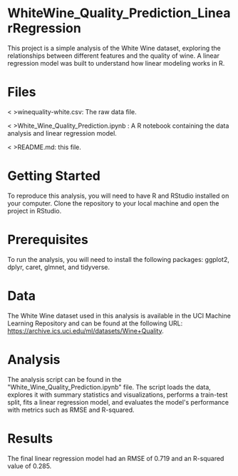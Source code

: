 # WhiteWine_Quality_Prediction_LinearRegression

This project is a simple analysis of the White Wine dataset, exploring the relationships between different features and the quality of wine. A linear regression model was built to understand how linear modeling works in R.



# Files
< >winequality-white.csv: The raw data file.

< >White_Wine_Quality_Prediction.ipynb : A R notebook containing the data analysis and linear regression model.

< >README.md: this file.


# Getting Started
To reproduce this analysis, you will need to have R and RStudio installed on your computer. Clone the repository to your local machine and open the project in RStudio.


# Prerequisites
To run the analysis, you will need to install the following packages: ggplot2, dplyr, caret, glmnet, and tidyverse.

# Data
The White Wine dataset used in this analysis is available in the UCI Machine Learning Repository and can be found at the following URL: https://archive.ics.uci.edu/ml/datasets/Wine+Quality.

# Analysis
The analysis script can be found in the "White_Wine_Quality_Prediction.ipynb" file. The script loads the data, explores it with summary statistics and visualizations, performs a train-test split, fits a linear regression model, and evaluates the model's performance with metrics such as RMSE and R-squared.

# Results
The final linear regression model had an RMSE of 0.719 and an R-squared value of 0.285.
